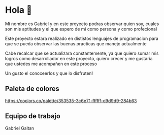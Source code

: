 # Hola 👋

Mi nombre es Gabriel y en este proyecto podras observar quien soy, cuales son mis aptitudes y el que espero de mi como persona y como profecional

Este proyecto estara realizado en dististos lenguajes de programacion para que se pueda observar las buenas practicas que manejo actualmente

Cabe recalcar que se actualizara constantemente, ya que quiero sumar mis logros como desarrollador en este proyecto, quiero crecer y me gustaria que ustedes me acompañen en este proceso 

Un gusto el conoceerlos y que lo disfruten! 

## Paleta de colores

https://coolors.co/palette/353535-3c6e71-ffffff-d9d9d9-284b63

## Equipo de trabajo

Gabriel Gaitan
